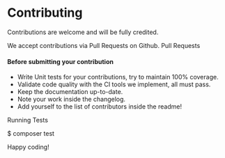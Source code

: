 
# Contributing

Contributions are welcome and will be fully credited.

We accept contributions via Pull Requests on Github.
Pull Requests

#### Before submitting your contribution
* Write Unit tests for your contributions, try to maintain 100% coverage.
* Validate code quality with the CI tools we implement, all must pass.
* Keep the documentation up-to-date.
* Note your work inside the changelog.
* Add yourself to the list of contributors inside the readme!

Running Tests

$ composer test

Happy coding!
